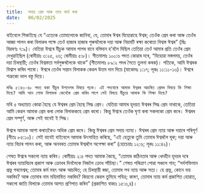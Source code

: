 ```yaml
---
title:  সদায় প্ৰেম আৰু ন্যায় কাৰ্য কৰা
date:   06/02/2025
---
```


বাইবেলে শিকাইছে যে “এতেকে তোমালোকে জানিবা, যে, তোমাৰ ঈশ্বৰ যিহোৱাহে ঈশ্বৰ; তেওঁক প্ৰেম কৰা আৰু তেওঁৰ আজ্ঞা পালন কৰা বিলাকৰ পক্ষে তেওঁ হাজাৰ হাজাৰ পুৰুষলৈকে দয়া আৰু নিয়মটি ৰক্ষা কৰোতা বিশ্বস্ত ঈশ্বৰ” (দ্বিঃ বিৱৰণঃ ৭:৯)। যেতিয়া ঈশ্বৰে যীচুক আমাৰ পাপৰ বাবে বলিদান হ’বলৈ দিছিল তেতিয়া তেওঁ আমাৰ প্ৰতি তেওঁৰ প্ৰেম দেখুৱাইছিল (ৰোমীয়াঃ ৩:২৫, ২৬; ৰোমীয়াঃ ৫:৮)। গীতমালাঃ ১০০:৬ পদত কোৱাৰ দৰে, “যিহোৱা মঙ্গলময়, তেওঁৰ দয়া চিৰস্থায়ী; তেওঁৰ বিশ্বস্ততা সৰ্বপুৰুষলৈকে থাকে” (গীতমালাঃ ৮৯:২ পদৰ সৈতে তুলনা কৰক)। গতিকে, আমি ঈশ্বৰক বিশ্বাস কৰিব পাৰো। ঈশ্বৰে তেওঁৰ সন্তান বিলাকক কেৱল উত্তম দান দিয়ে (যাকোবঃ ১:১৭; লূকঃ ১১:১১-১৩)। ঈশ্বৰে শত্ৰুকো ভাল বস্তু দিয়ে।

`মথিঃ ৫:৪৩-৪৮ পদত থকা যীচুৰ উপদেশৰ বিষয়ে পঢ়ক। এই পদবোৰে আমাক ঈশ্বৰৰ আচৰিত প্ৰেমৰ বিষয়ে কি শিক্ষা দিছে? আমি আন লোক বিলাকক কেনেকৈ প্ৰেম কৰিব লাগে সেই বিষয়ে যীচুৱে আমাক কি শিক্ষা দিছে?`

মথি ৫ অধ্যায়ত কোৱা হৈছে যে ঈশ্বৰৰ প্ৰেম হৈছে সিদ্ধ প্ৰেম। যেতিয়া আমাৰ হৃদয়ত ঈশ্বৰৰ সিদ্ধ প্ৰেম নাথাকে, তেতিয়া আমি কেৱল আমাক প্ৰেম কৰা লোক বিলাককহে প্ৰেম কৰো। কিন্তু ঈশ্বৰে তেওঁক ঘৃণা কৰা সকলকো প্ৰেম কৰে। ঈশ্বৰৰ প্ৰেম সম্পূৰ্ণ, আৰু সেই বাবেই ই সিদ্ধ।

ঈশ্বৰে আমাক আশা কৰাতকৈও অধিক প্ৰেম কৰে। কিন্তু ঈশ্বৰৰ প্ৰেম সদায় ন্যায্য। ঈশ্বৰৰ প্ৰেম ন্যায় আৰু দয়াৰে পৰিপূৰ্ণ (গীতঃ ৮৫:১০)। সেই বাবেই বাইবেলে আমাক উৎসাহিত কৰিছে, “এই হেতুকে তুমি তোমাৰ ঈশ্বৰলৈ ঘূৰা; দয়া আৰু ন্যায় বিচাৰ পালন কৰা, আৰু অনবৰত তোমাৰ ঈশ্বৰলৈ অপেক্ষা কৰা” (হোচেয়াঃ ১২:৬; লূকঃ ১১:৪২)।

শেষত ঈশ্বৰে সকলো ন্যায় কৰিব। ৰোমীয়াঃ ২:৫ পদত আমাক কৈছে, “তোমাৰ কঠিনতাৰ আৰু খেদহীন হৃদয়ৰ দৰে ঈশ্বৰৰ ন্যায়বিচাৰ প্ৰকাশ আৰু ক্ৰোধৰ দিনলৈকে নিজলৈ ক্ৰোধ সাঁচিছা।” শেষত পৰিত্ৰাণ পোৱা সকলে গাব; “সৰ্বশক্তিমান প্ৰভু পৰমেশ্বৰ; তোমাৰ কৰ্ম মহৎ আৰু আচৰিত; হে চিৰস্থায়ী ৰজা, তোমাৰ পথ ন্যায় আৰু সত্য। হে প্ৰভু, কোনে ভয় নকৰিব? আৰু তোমাৰ নাম মহিমান্বিত নকৰিব? কিয়নো কেৱল তুমিহে পবিত্ৰ; কাৰণ, তোমাৰ ন্যায় কৰ্ম প্ৰকাশিত হোৱাত, সকলো জাতি বিলাকে তোমাৰ আগত প্ৰণিপাত কৰিব” (প্ৰকাশিত বাক্যঃ ১৫:৩,৪)।